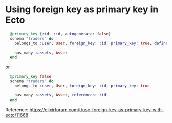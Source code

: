 # Using foreign key as primary key in Ecto

```elixir
  @primary_key {:id, :id, autogenerate: false}
  schema "traders" do
    belongs_to :user, User, foreign_key: :id, primary_key: true, define_field: false

    has_many :assets, Asset
  end
```

or

```elixir
  @primary_key false
  schema "traders" do
    belongs_to :user, User, foreign_key: :id, primary_key: true

    has_many :assets, Asset, references: :id
  end
```

Reference: https://elixirforum.com/t/use-foreign-key-as-primary-key-with-ecto/11668
